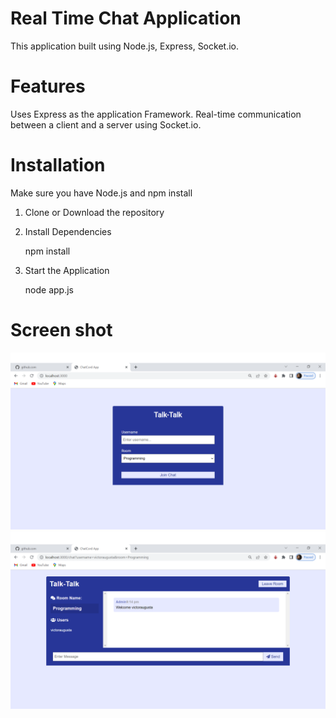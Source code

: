 # Real Time Chat Application

This application built using Node.js, Express, Socket.io.

# Features

Uses Express as the application Framework.
Real-time communication between a client and a server using Socket.io.

# Installation

Make sure you have Node.js and npm install

1. Clone or Download the repository

2. Install Dependencies

    npm install

3. Start the Application

    node app.js

# Screen shot

![join](public\img\joinchat.png)
![ingroup](public\img\ingroup.png)
